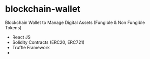 # blockchain-wallet

Blockchain Wallet to Manage Digital Assets (Fungible & Non Fungible Tokens)

- React JS
- Solidity Contracts (ERC20, ERC721)
- Truffle Framework
- 
